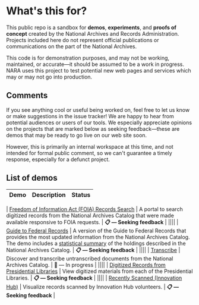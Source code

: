 # What's this for?

This public repo is a sandbox for __demos__, __experiments__, and __proofs of concept__ created by the National Archives and Records Administration. Projects included here do not represent official publications or communications on the part of the National Archives.

This code is for demonstration purposes, and may not be working, maintained, or accurate—it should be assumed to be a work in progress. NARA uses this project to test potential new web pages and services which may or may not go into production.

## Comments

If you see anything cool or useful being worked on, feel free to let us know or make suggestions in the issue tracker! We are happy to hear from potential audiences or users of our tools. We especially appreciate opinions on the projects that are marked below as seeking feedback—these are demos that may be ready to go live on our web site soon.

However, this is primarily an internal workspace at this time, and not intended for formal public comment, so we can't guarantee a timely response, especially for a defunct project.

## List of demos

| Demo          | Description   | Status |
| ------------- | ------------- | ------ |
|
[Freedom of Information Act (FOIA) Records Search](https://usnationalarchives.github.io/demos/FOIA.html) | A portal to search digitized records from the National Archives Catalog that were made available responsive to FOIA requests. | __&#x1F4CB; — Seeking feedback__ |
||||
| [Guide to Federal Records](https://usnationalarchives.github.io/demos/Guide_to_Federal_Records.html) | A version of the Guide to Federal Records that provides the most updated information from the National Archives Catalog. The demo includes a [statistical summary](https://usnationalarchives.github.io/demos/statistical_summary.html) of the holdings described in the National Archives Catalog. | __&#x1F4CB; — Seeking feedback__ |
||||
| [Transcribe](https://usnationalarchives.github.io/demos/transcription_mission.html) | Discover and transcribe untranscribed documents from the National Archives Catalog. | &#x1F6A7; — In progress |
||||
| [Digitized Records from Presidential Libraries](https://usnationalarchives.github.io/demos/presidential_libraries_portal.html) | View digitized materials from each of the Presidential Libraries. | __&#x1F4CB; — Seeking feedback__ |
||||
| [Recently Scanned (Innovation Hub)](https://usnationalarchives.github.io/demos/recently-scanned.html) | Visualize records scanned by Innovation Hub volunteers. | __&#x1F4CB; — Seeking feedback__ |
